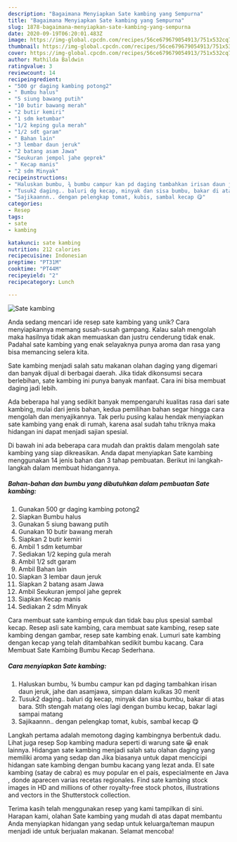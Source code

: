 ```yaml
---
description: "Bagaimana Menyiapkan Sate kambing yang Sempurna"
title: "Bagaimana Menyiapkan Sate kambing yang Sempurna"
slug: 1878-bagaimana-menyiapkan-sate-kambing-yang-sempurna
date: 2020-09-19T06:20:01.483Z
image: https://img-global.cpcdn.com/recipes/56ce679679054913/751x532cq70/sate-kambing-foto-resep-utama.jpg
thumbnail: https://img-global.cpcdn.com/recipes/56ce679679054913/751x532cq70/sate-kambing-foto-resep-utama.jpg
cover: https://img-global.cpcdn.com/recipes/56ce679679054913/751x532cq70/sate-kambing-foto-resep-utama.jpg
author: Mathilda Baldwin
ratingvalue: 3
reviewcount: 14
recipeingredient:
- "500 gr daging kambing potong2"
- " Bumbu halus"
- "5 siung bawang putih"
- "10 butir bawang merah"
- "2 butir kemiri"
- "1 sdm ketumbar"
- "1/2 keping gula merah"
- "1/2 sdt garam"
- " Bahan lain"
- "3 lembar daun jeruk"
- "2 batang asam Jawa"
- "Seukuran jempol jahe geprek"
- " Kecap manis"
- "2 sdm Minyak"
recipeinstructions:
- "Haluskan bumbu, ¾ bumbu campur kan pd daging tambahkan irisan daun jeruk, jahe dan asamjawa, simpan dalam kulkas 30 menit"
- "Tusuk2 daging.. baluri dg kecap, minyak dan sisa bumbu, bakar di atas bara. Stlh stengah matang oles lagi dengan bumbu kecap, bakar lagi sampai matang"
- "Sajikaannn.. dengan pelengkap tomat, kubis, sambal kecap 😋"
categories:
- Resep
tags:
- sate
- kambing

katakunci: sate kambing 
nutrition: 212 calories
recipecuisine: Indonesian
preptime: "PT31M"
cooktime: "PT44M"
recipeyield: "2"
recipecategory: Lunch

---
```



![Sate kambing](https://img-global.cpcdn.com/recipes/56ce679679054913/751x532cq70/sate-kambing-foto-resep-utama.jpg)

Anda sedang mencari ide resep sate kambing yang unik? Cara menyiapkannya memang susah-susah gampang. Kalau salah mengolah maka hasilnya tidak akan memuaskan dan justru cenderung tidak enak. Padahal sate kambing yang enak selayaknya punya aroma dan rasa yang bisa memancing selera kita.

Sate kambing menjadi salah satu makanan olahan daging yang digemari dan banyak dijual di berbagai daerah. Jika tidak dikonsumsi secara berlebihan, sate kambing ini punya banyak manfaat. Cara ini bisa membuat daging jadi lebih.

Ada beberapa hal yang sedikit banyak mempengaruhi kualitas rasa dari sate kambing, mulai dari jenis bahan, kedua pemilihan bahan segar hingga cara mengolah dan menyajikannya. Tak perlu pusing kalau hendak menyiapkan sate kambing yang enak di rumah, karena asal sudah tahu triknya maka hidangan ini dapat menjadi sajian spesial.


Di bawah ini ada beberapa cara mudah dan praktis dalam mengolah sate kambing yang siap dikreasikan. Anda dapat menyiapkan Sate kambing menggunakan 14 jenis bahan dan 3 tahap pembuatan. Berikut ini langkah-langkah dalam membuat hidangannya.

<!--inarticleads1-->

##### Bahan-bahan dan bumbu yang dibutuhkan dalam pembuatan Sate kambing:

1. Gunakan 500 gr daging kambing potong2
1. Siapkan  Bumbu halus
1. Gunakan 5 siung bawang putih
1. Gunakan 10 butir bawang merah
1. Siapkan 2 butir kemiri
1. Ambil 1 sdm ketumbar
1. Sediakan 1/2 keping gula merah
1. Ambil 1/2 sdt garam
1. Ambil  Bahan lain
1. Siapkan 3 lembar daun jeruk
1. Siapkan 2 batang asam Jawa
1. Ambil Seukuran jempol jahe geprek
1. Siapkan  Kecap manis
1. Sediakan 2 sdm Minyak


Cara membuat sate kambing empuk dan tidak bau plus spesial sambal kecap. Resep asli sate kambing, cara membuat sate kambing, resep sate kambing dengan gambar, resep sate kambing enak. Lumuri sate kambing dengan kecap yang telah ditambahkan sedikit bumbu kacang. Cara Membuat Sate Kambing Bumbu Kecap Sederhana. 

<!--inarticleads2-->

##### Cara menyiapkan Sate kambing:

1. Haluskan bumbu, ¾ bumbu campur kan pd daging tambahkan irisan daun jeruk, jahe dan asamjawa, simpan dalam kulkas 30 menit
1. Tusuk2 daging.. baluri dg kecap, minyak dan sisa bumbu, bakar di atas bara. Stlh stengah matang oles lagi dengan bumbu kecap, bakar lagi sampai matang
1. Sajikaannn.. dengan pelengkap tomat, kubis, sambal kecap 😋


Langkah pertama adalah memotong daging kambingnya berbentuk dadu. Lihat juga resep Sop kambing madura seperti di warung sate 😀 enak lainnya. Hidangan sate kambing menjadi salah satu olahan daging yang memiliki aroma yang sedap dan Jika biasanya untuk dapat mencicipi hidangan sate kambing dengan bumbu kacang yang lezat anda. El sate kambing (satay de cabra) es muy popular en el país, especialmente en Java , donde aparecen varias recetas regionales. Find sate kambing stock images in HD and millions of other royalty-free stock photos, illustrations and vectors in the Shutterstock collection. 

Terima kasih telah menggunakan resep yang kami tampilkan di sini. Harapan kami, olahan Sate kambing yang mudah di atas dapat membantu Anda menyiapkan hidangan yang sedap untuk keluarga/teman maupun menjadi ide untuk berjualan makanan. Selamat mencoba!

